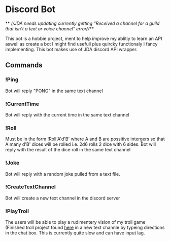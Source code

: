 # Discord Bot

** /*/*JDA needs updating currently getting "Received a channel for a guild that isn't a text or voice channel" error/*/***

This bot is a hobbie project, ment to help improve my ablitiy to learn an API aswell as create a bot I might find usefull plus quircky functionaly I fancy implementing. This bot makes use of JDA discord API wrapper.

## Commands

### !Ping
Bot will reply "PONG" in the same text channel

### !CurrentTime
Bot will reply with the current time in the same text channel

### !Roll
Must be in the form !Roll'A'd'B' where A and B are possitive intergers so that A many d'B' dices will be rolled i.e. 2d6 rolls 2 dice with 6 sides. Bot will reply with the result of the dice roll in the same text channel

### !Joke
Bot will reply with a random joke pulled from a text file.

### !CreateTextChannel
Bot will create a new text channel in the discord server

### !PlayTroll
The users will be able to play a rudimentery vision of my troll game (Finished troll project found [here](https://github.com/Haza290/Escape_The_Trolls) in a new text channle by typeing directions in the chat box. This is currently quite slow and can have input lag.

